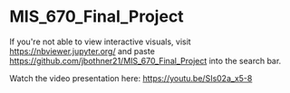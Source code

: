 # MIS_670_Final_Project

If you're not able to view interactive visuals, visit https://nbviewer.jupyter.org/ and paste https://github.com/jbothner21/MIS_670_Final_Project into the search bar.

Watch the video presentation here: https://youtu.be/SIs02a_x5-8
